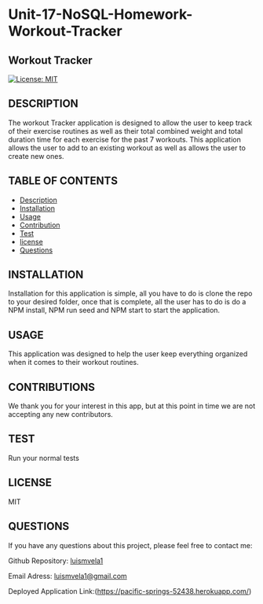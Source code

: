 # Unit-17-NoSQL-Homework-Workout-Tracker


 ## Workout Tracker

  [![License: MIT](https://img.shields.io/badge/License-MIT-yellow.svg)](https://opensource.org/licenses/MIT)

  ## DESCRIPTION

  The workout Tracker application is designed to allow the user to keep track of their exercise routines as well as their total combined weight and total duration time for each exercise for the past 7 workouts. This application allows the user to add to an existing workout as well as allows the user to create new ones.

  ## TABLE OF CONTENTS

  * [Description](#description)
  * [Installation](#install)
  * [Usage](#usage)
  * [Contribution](#contribution)
  * [Test](#test)
  * [license](#license)
  * [Questions](#questions)
  

  ## INSTALLATION

  Installation for this application is simple, all you have to do is clone the repo to your desired folder, once that is complete, all the user has to do is do a NPM install, NPM run seed and NPM start to start the application.

  ## USAGE

  This application was designed to help the user keep everything organized when it comes to their workout routines.

  ## CONTRIBUTIONS

  We thank you for your interest in this app, but at this point in time we are not accepting any new contributors.

  ## TEST

  Run your normal tests

  ## LICENSE

  MIT

  ## QUESTIONS
  
  If you have any questions about this project, please feel free to contact me:

  Github Repository: [luismvela1](https://github.com/luismvela1)

  Email Adress: [luismvela1@gmail.com](luismvela1@gmail.com)

  Deployed Application Link:(https://pacific-springs-52438.herokuapp.com/)

